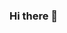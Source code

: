 ### Hi there 👋

<!--
**prncflorizel/prncflorizel** is a ✨ _special_ ✨ repository because its `README.md` (this file) appears on your GitHub profile.

Here are some ideas to get you started:

- Hi there bicthes
- 🔭 В настоящее время я работаю над развитием своего бренда.
-->
